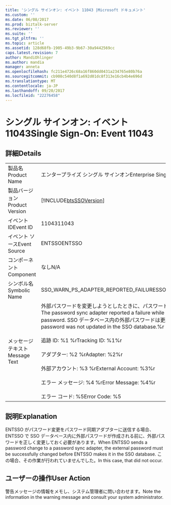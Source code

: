 ```yaml
---
title: 'シングル サインオン: イベント 11043 |Microsoft ドキュメント'
ms.custom: ''
ms.date: 06/08/2017
ms.prod: biztalk-server
ms.reviewer: ''
ms.suite: ''
ms.tgt_pltfrm: ''
ms.topic: article
ms.assetid: 128d68fb-1905-49b3-9b67-30a9442569cc
caps.latest.revision: 7
author: MandiOhlinger
ms.author: mandia
manager: anneta
ms.openlocfilehash: fc211e4726c68a16f860dd0431a234765e80b76a
ms.sourcegitcommit: cb908c540d8f1a692d01dc8f313e16cb4b4e696d
ms.translationtype: MT
ms.contentlocale: ja-JP
ms.lasthandoff: 09/20/2017
ms.locfileid: "22276458"
---
```

# <a name="single-sign-on-event-11043"></a><span data-ttu-id="501e9-102">シングル サインオン: イベント 11043</span><span class="sxs-lookup"><span data-stu-id="501e9-102">Single Sign-On: Event 11043</span></span>
## <a name="details"></a><span data-ttu-id="501e9-103">詳細</span><span class="sxs-lookup"><span data-stu-id="501e9-103">Details</span></span>  
  
|||  
|-|-|  
|<span data-ttu-id="501e9-104">製品名</span><span class="sxs-lookup"><span data-stu-id="501e9-104">Product Name</span></span>|<span data-ttu-id="501e9-105">エンタープライズ シングル サインオン</span><span class="sxs-lookup"><span data-stu-id="501e9-105">Enterprise Single Sign-On</span></span>|  
|<span data-ttu-id="501e9-106">製品バージョン</span><span class="sxs-lookup"><span data-stu-id="501e9-106">Product Version</span></span>|[!INCLUDE[btsSSOVersion](../includes/btsssoversion-md.md)]|  
|<span data-ttu-id="501e9-107">イベント ID</span><span class="sxs-lookup"><span data-stu-id="501e9-107">Event ID</span></span>|<span data-ttu-id="501e9-108">11043</span><span class="sxs-lookup"><span data-stu-id="501e9-108">11043</span></span>|  
|<span data-ttu-id="501e9-109">イベント ソース</span><span class="sxs-lookup"><span data-stu-id="501e9-109">Event Source</span></span>|<span data-ttu-id="501e9-110">ENTSSO</span><span class="sxs-lookup"><span data-stu-id="501e9-110">ENTSSO</span></span>|  
|<span data-ttu-id="501e9-111">コンポーネント</span><span class="sxs-lookup"><span data-stu-id="501e9-111">Component</span></span>|<span data-ttu-id="501e9-112">なし</span><span class="sxs-lookup"><span data-stu-id="501e9-112">N/A</span></span>|  
|<span data-ttu-id="501e9-113">シンボル名</span><span class="sxs-lookup"><span data-stu-id="501e9-113">Symbolic Name</span></span>|<span data-ttu-id="501e9-114">SSO_WARN_PS_ADAPTER_REPORTED_FAILURE</span><span class="sxs-lookup"><span data-stu-id="501e9-114">SSO_WARN_PS_ADAPTER_REPORTED_FAILURE</span></span>|  
|<span data-ttu-id="501e9-115">メッセージ テキスト</span><span class="sxs-lookup"><span data-stu-id="501e9-115">Message Text</span></span>|<span data-ttu-id="501e9-116">外部パスワードを変更しようとしたときに、パスワード同期アダプターでエラーが報告されました。</span><span class="sxs-lookup"><span data-stu-id="501e9-116">The password sync adapter reported a failure while attempting to change the external password.</span></span> <span data-ttu-id="501e9-117">SSO データベース内の外部パスワードは更新されませんでした。%r</span><span class="sxs-lookup"><span data-stu-id="501e9-117">The external password was not updated in the SSO database.%r</span></span><br /><br /> <span data-ttu-id="501e9-118">追跡 ID: %1 %r</span><span class="sxs-lookup"><span data-stu-id="501e9-118">Tracking ID: %1%r</span></span><br /><br /> <span data-ttu-id="501e9-119">アダプター: %2 %r</span><span class="sxs-lookup"><span data-stu-id="501e9-119">Adapter: %2%r</span></span><br /><br /> <span data-ttu-id="501e9-120">外部アカウント: %3 %r</span><span class="sxs-lookup"><span data-stu-id="501e9-120">External Account: %3%r</span></span><br /><br /> <span data-ttu-id="501e9-121">エラー メッセージ: %4 %r</span><span class="sxs-lookup"><span data-stu-id="501e9-121">Error Message: %4%r</span></span><br /><br /> <span data-ttu-id="501e9-122">エラー コード: %5</span><span class="sxs-lookup"><span data-stu-id="501e9-122">Error Code: %5</span></span>|  
  
## <a name="explanation"></a><span data-ttu-id="501e9-123">説明</span><span class="sxs-lookup"><span data-stu-id="501e9-123">Explanation</span></span>  
 <span data-ttu-id="501e9-124">ENTSSO がパスワード変更をパスワード同期アダプターに送信する場合、ENTSSO で SSO データベース内に外部パスワードが作成される前に、外部パスワードを正しく変更しておく必要があります。</span><span class="sxs-lookup"><span data-stu-id="501e9-124">When ENTSSO sends a password change to a password sync adapter, the external password must be successfully changed before ENTSSO makes it in the SSO database.</span></span> <span data-ttu-id="501e9-125">この場合、その作業が行われていませんでした。</span><span class="sxs-lookup"><span data-stu-id="501e9-125">In this case, that did not occur.</span></span>  
  
## <a name="user-action"></a><span data-ttu-id="501e9-126">ユーザーの操作</span><span class="sxs-lookup"><span data-stu-id="501e9-126">User Action</span></span>  
 <span data-ttu-id="501e9-127">警告メッセージの情報をメモし、システム管理者に問い合わせます。</span><span class="sxs-lookup"><span data-stu-id="501e9-127">Note the information in the warning message and consult your system administrator.</span></span>